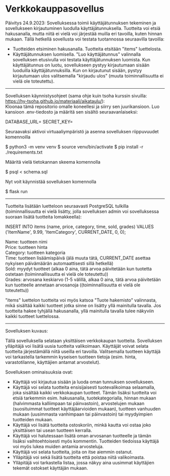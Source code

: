 # Verkkokauppasovellus

Päivitys 24.9.2023:
Sovelluksessa toimii käyttäjätunnuksen tekeminen ja sovellukseen kirjautuminen luodulla käyttäjätunnuksella.
Tuotteita voi etsiä hakusanalla, mutta niitä ei vielä voi järjestää muilla eri tavoilla, kuten hinnan mukaan.
Tällä hetkellä sovellusta voi testata tuotannossa seuraavilla tavoilla:
- Tuotteiden etsiminen hakusanalla. Tuotteita etsitään "items" luettelosta.
- Käyttäjätunnuksen luomisella. "Luo käyttäjätunnus" valinnalla sovelluksen etusivulla voi testata käyttäjätunnuksen luomista. Kun käyttäjätunnus on luotu, sovellukseen pystyy kirjautumaan sisään luoduilla käyttäjätunnuksilla. Kun on kirjautunut sisään, pystyy kirjautumaan ulos valitsemalla "kirjaudu ulos" (muuta toiminnallisuutta ei vielä ole toteutettu).
-------------------------------------------------------------------------------------------------------------------------------------
Sovelluksen käynnistysohjeet (sama ohje kuin tsoha kurssin sivuilla: https://hy-tsoha.github.io/materiaali/aikataulu/):  
Kloonaa tämä repositorio omalle koneellesi ja siirry sen juurikansioon. Luo kansioon .env-tiedosto ja määritä sen sisältö seuraavanlaiseksi:

DATABASE_URL=<tietokannan-paikallinen-osoite>
SECRET_KEY=<salainen-avain>

Seuraavaksi aktivoi virtuaaliympäristö ja asenna sovelluksen riippuvuudet komennoilla

$ python3 -m venv venv
$ source venv/bin/activate
$ pip install -r ./requirements.txt

Määritä vielä tietokannan skeema komennolla

$ psql < schema.sql

Nyt voit käynnistää sovelluksen komennolla

$ flask run

-------------------------------------------------------------------------------------------------------------------------------------  


Tuotteita lisätään luetteloon seuraavasti PostgreSQL tulkilla (toiminnallisuutta ei vielä lisätty, jolla sovelluksen admin voi sovelluksessa suoraan lisätä tuotteita lomakkeella):

INSERT INTO items (name, price, category, time, sold, grades)
VALUES ('ItemName', 9.99, 'ItemCategory', CURRENT_DATE, 0, 0);

Name: tuotteen nimi  
Price: tuotteen hinta  
Category: tuotteen kategoria  
Time: tuotteen lisäämispäivä (älä muuta tätä, CURRENT_DATE asettaa nykyisen päivämäärän automaattisesti sillä hetkellä)  
Sold: myydyt tuotteet (alkaa 0 aina, tätä arvoa päivitetään kun tuotetta ostetaan (toiminnallisuutta ei vielä ole toteutettu))  
Grades: arvosana keskiarvo (1-5 välillä, alkaa 0 aina, tätä arvoa päivitetään kun tuotteelle annetaan arvosanoja ((toiminnallisuutta ei vielä ole toteutettu))  

"items" luettelon tuotteita voi myös katsoa "Tuote hakemisto" valinnasta, mikä sisältää kaikki tuotteet jotka sinne on lisätty yllä mainitulla tavalla.
Jos tuotteita hakee tyhjällä hakusanalla, yllä mainitulla tavalla tulee näkyviin kaikki tuotteet luettelossa.


-------------------------------------------------------------------------------------------------------------------------------------
Sovelluksen kuvaus:

Tällä sovelluksella selataan yksittäisen verkkokaupan tuotteita. Sovelluksen ylläpitäjä voi lisätä uusia tuotteita
valikoimaan. Käyttäjät voivat selata tuotteita järjestämällä niitä useilla eri tavoilla. Valitsemalla tuotteen
käyttäjä voi tarkastella tarkemmin kyseisen tuotteen tietoja (esim. hinta, varastotilanne, käyttäjien antamat arvostelut).

Sovelluksen ominaisuuksia ovat:
* Käyttäjä voi kirjautua sisään ja luoda oman tunnuksen sovellukseen.
* Käyttäjä voi selata tuotteita ensisijaisesti tuotevalikoimaa selaamalla, joka sisältää kaikki verkkokaupan tuotteet.
Tämän lisäksi tuotteita voi etsiä tarkemmin esim. hakusanalla, tuotekategorialla, hinnan mukaan (halvimmasta kalliimpaan tai päinvastoin),
arvostelujen mukaan (suosituimmat tuotteet käyttäjäarvioiden mukaan), tuotteen vanhuuden mukaan (uusimmasta vanhimpaan tai päinvastoin) tai
myydyimpien tuotteiden mukaan.
* Käyttäjä voi lisätä tuotteita ostoskoriin, minkä kautta voi ostaa joko yksittäisen tai usean tuotteen kerralla.
* Käyttäjä voi halutessaan lisätä oman arvosanan tuotteelle ja tämän lisäksi vaihtoehtoisesti myös kommentin. Tuotteiden tiedoissa käyttäjä
voi myös lukea muiden antamia arvosteluja.
* Käyttäjä voi selata tuotteita, joita on itse aiemmin ostanut.
* Ylläpitäjä voi sekä lisätä tuotteita että poistaa niitä valikoimasta.
* Ylläpitäjä voi tarkastella listaa, jossa näkyy aina uusimmat käyttäjien tekemät ostokset käyttäjän mukaan.
